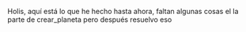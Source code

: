Holis, aquí está lo que he hecho hasta ahora, faltan algunas cosas el la parte de crear_planeta pero después resuelvo eso 

